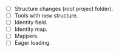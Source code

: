 - [ ] Structure changes (root project folder).
- [ ] Tools with new structure.
- [ ] Identity field.
- [ ] Identity map.
- [ ] Mappers.
- [ ] Eager loading.
